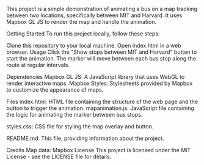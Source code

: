 This project is a simple demonstration of animating a bus on a map tracking between two locations, specifically between MIT and Harvard. It uses Mapbox GL JS to render the map and handle the animation.


Getting Started
To run this project locally, follow these steps:


Clone this repository to your local machine.
Open index.html in a web browser.
Usage
Click the "Show stops between MIT and Harvard" button to start the animation. The marker will move between each bus stop along the route at regular intervals.



Dependencies
Mapbox GL JS: A JavaScript library that uses WebGL to render interactive maps.
Mapbox Styles: Stylesheets provided by Mapbox to customize the appearance of maps.


Files
index.html: HTML file containing the structure of the web page and the button to trigger the animation.
mapanimation.js: JavaScript file containing the logic for animating the marker between bus stops.

styles.css: CSS file for styling the map overlay and button.

README.md: This file, providing information about the project.

Credits
Map data: Mapbox
License
This project is licensed under the MIT License - see the LICENSE file for details.
